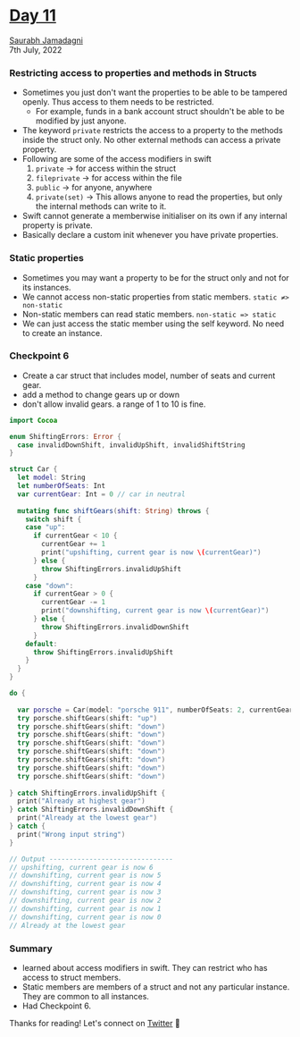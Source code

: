 # [Day 11](https://www.hackingwithswift.com/100/swiftui/11)
[Saurabh Jamadagni](https://github.com/SaurabhJamadagni)<br>
7th July, 2022

### Restricting access to properties and methods in Structs
- Sometimes you just don't want the properties to be able to be tampered openly. Thus access to them needs to be restricted.
    - For example, funds in a bank account struct shouldn't be able to be modified by just anyone.
- The keyword `private` restricts the access to a property to the methods inside the struct only. No other external methods can access a private property.
- Following are some of the access modifiers in swift
    1. `private` -> for access within the struct
    2. `fileprivate` -> for access within the file
    3. `public` -> for anyone, anywhere
    4. `private(set)` -> This allows anyone to read the properties, but only the internal methods can write to it.
- Swift cannot generate a memberwise initialiser on its own if any internal property is private.
- Basically declare a custom init whenever you have private properties.

### Static properties
- Sometimes you may want a property to be for the struct only and not for its instances.
- We cannot access non-static properties from static members. `static ≠> non-static`
- Non-static members can read static members. `non-static => static`
- We can just access the static member using the self keyword. No need to create an instance.

### Checkpoint 6
- Create a car struct that includes model, number of seats and current gear.
- add a method to change gears up or down
- don't allow invalid gears. a range of 1 to 10 is fine.

```swift
import Cocoa

enum ShiftingErrors: Error {
  case invalidDownShift, invalidUpShift, invalidShiftString
}

struct Car {
  let model: String
  let numberOfSeats: Int
  var currentGear: Int = 0 // car in neutral
  
  mutating func shiftGears(shift: String) throws {
    switch shift {
    case "up":
      if currentGear < 10 {
        currentGear += 1
        print("upshifting, current gear is now \(currentGear)")
      } else {
        throw ShiftingErrors.invalidUpShift
      }
    case "down":
      if currentGear > 0 {
        currentGear -= 1
        print("downshifting, current gear is now \(currentGear)")
      } else {
        throw ShiftingErrors.invalidDownShift
      }
    default:
      throw ShiftingErrors.invalidUpShift
    }
  }
}

do {
  
  var porsche = Car(model: "porsche 911", numberOfSeats: 2, currentGear: 5)
  try porsche.shiftGears(shift: "up")
  try porsche.shiftGears(shift: "down")
  try porsche.shiftGears(shift: "down")
  try porsche.shiftGears(shift: "down")
  try porsche.shiftGears(shift: "down")
  try porsche.shiftGears(shift: "down")
  try porsche.shiftGears(shift: "down")
  try porsche.shiftGears(shift: "down")
  
} catch ShiftingErrors.invalidUpShift {
  print("Already at highest gear")
} catch ShiftingErrors.invalidDownShift {
  print("Already at the lowest gear")
} catch {
  print("Wrong input string")
}

// Output -------------------------------
// upshifting, current gear is now 6
// downshifting, current gear is now 5
// downshifting, current gear is now 4
// downshifting, current gear is now 3
// downshifting, current gear is now 2
// downshifting, current gear is now 1
// downshifting, current gear is now 0
// Already at the lowest gear
```

### Summary
- learned about access modifiers in swift. They can restrict who has access to struct members.
- Static members are members of a struct and not any particular instance. They are common to all instances.
- Had Checkpoint 6.

Thanks for reading! Let's connect on [Twitter](https://twitter.com/Saura6hJ) 👋